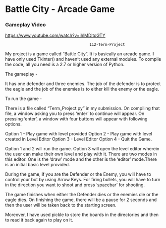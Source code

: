 Battle City - Arcade Game
=================
### Gameplay Video 
https://www.youtube.com/watch?v=ihlMDltoGTY


                                          112-Term-Project


My project is a game called “Battle City”. It is basically an arcade game.
I have only used Tkinter() and haven’t used any external modules. To compile the code, all you need is a 2.7 or higher version of Python.

The gameplay - 

It has one defender and three enemies. The job of the defender is to protect the eagle and the job of the enemies is to either kill the enemy or the eagle.

To run the game - 

There is a file called “Term_Project.py” in my submission. On compiling that file, a window asking you to press ‘enter’ to continue will appear. On pressing ‘enter’, a window with four buttons will appear with following options.

Option 1 - Play game with level provided
Option 2 - Play game with level created in Level Editor
Option 3 - Level Editor
Option 4 - Quit the Game.

Option 1 and 2 will run the game.
Option 3 will open the level editor wherein the user can make their own level
and play with it. There are two modes in this editor. One is the ‘draw’ mode and the other is the ‘editor’ mode.There is an initial basic level provided.

During the game, if you are the Defender or the Enemy, you will have to control your bot by using Arrow Keys. For firing bullets, you will have to turn in the direction you want to shoot and press ‘spacebar’ for shooting.

The game finishes when either the Defender dies or the enemies die or the eagle dies. On finishing the game, there will be a pause for 2 seconds and then the user will be taken back to the starting screen.


Moreover, I have used pickle to store the boards in the directories and then to read it back again to play on it.
